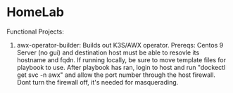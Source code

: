 # HomeLab
Functional Projects:
1. awx-operator-builder: Builds out K3S/AWX operator.
     Prereqs: Centos 9 Server (no gui) and destination host must be able to resovle its hostname and fqdn.
     If running locally, be sure to move template files for playbook to use.
     After playbook has ran, login to host and run "dockectl get svc -n awx" and allow the port number through the host firewall.
     Dont turn the firewall off, it's needed for masquerading. 
